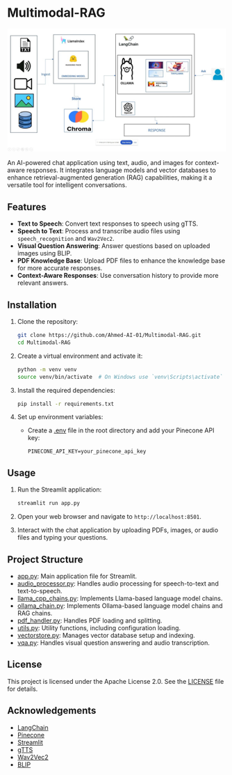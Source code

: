 # Multimodal-RAG

![Project Summary](/maxresdefault.jpg)

An AI-powered chat application using text, audio, and images for context-aware responses. It integrates language models and vector databases to enhance retrieval-augmented generation (RAG) capabilities, making it a versatile tool for intelligent conversations.

## Features

- **Text to Speech**: Convert text responses to speech using gTTS.
- **Speech to Text**: Process and transcribe audio files using `speech_recognition` and `Wav2Vec2`.
- **Visual Question Answering**: Answer questions based on uploaded images using BLIP.
- **PDF Knowledge Base**: Upload PDF files to enhance the knowledge base for more accurate responses.
- **Context-Aware Responses**: Use conversation history to provide more relevant answers.

## Installation

1. Clone the repository:
    ```sh
    git clone https://github.com/Ahmed-AI-01/Multimodal-RAG.git
    cd Multimodal-RAG
    ```

2. Create a virtual environment and activate it:
    ```sh
    python -m venv venv
    source venv/bin/activate  # On Windows use `venv\Scripts\activate`
    ```

3. Install the required dependencies:
    ```sh
    pip install -r requirements.txt
    ```

4. Set up environment variables:
    - Create a [.env](http://_vscodecontentref_/1) file in the root directory and add your Pinecone API key:
        ```
        PINECONE_API_KEY=your_pinecone_api_key
        ```

## Usage

1. Run the Streamlit application:
    ```sh
    streamlit run app.py
    ```

2. Open your web browser and navigate to `http://localhost:8501`.

3. Interact with the chat application by uploading PDFs, images, or audio files and typing your questions.

## Project Structure

- [app.py](http://_vscodecontentref_/2): Main application file for Streamlit.
- [audio_processor.py](http://_vscodecontentref_/3): Handles audio processing for speech-to-text and text-to-speech.
- [llama_cpp_chains.py](http://_vscodecontentref_/4): Implements Llama-based language model chains.
- [ollama_chain.py](http://_vscodecontentref_/5): Implements Ollama-based language model chains and RAG chains.
- [pdf_handler.py](http://_vscodecontentref_/6): Handles PDF loading and splitting.
- [utils.py](http://_vscodecontentref_/7): Utility functions, including configuration loading.
- [vectorstore.py](http://_vscodecontentref_/8): Manages vector database setup and indexing.
- [vqa.py](http://_vscodecontentref_/9): Handles visual question answering and audio transcription.

## License

This project is licensed under the Apache License 2.0. See the [LICENSE](http://_vscodecontentref_/10) file for details.

## Acknowledgements

- [LangChain](https://github.com/langchain-ai/langchain)
- [Pinecone](https://www.pinecone.io/)
- [Streamlit](https://streamlit.io/)
- [gTTS](https://gtts.readthedocs.io/)
- [Wav2Vec2](https://huggingface.co/facebook/wav2vec2-base-960h)
- [BLIP](https://huggingface.co/Salesforce/blip-vqa-base)
